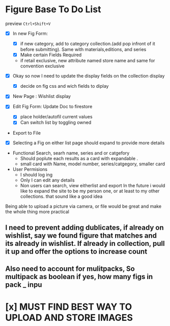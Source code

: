 # Figure Base To Do List



preview `Ctrl+Shift+V` 
-  [x] In new Fig Form:
    - [x]  if new category, add to category collection.(add pop infront of it before submitting). Same with materials,editions, and series
    -  [x] Make certain Fields Required
    - if retail exclusive, new attribute named store name and same for convention exclusive

-  [x] Okay so now I need to update the display fields on the collection display
    - [x] decide on fig css and wich fields to diplay
- [x] New Page : Wishlist display 
- [x]  Edit Fig Form: Update Doc to firestore
    -  [x] place holder/autofil current values
    -  [x] Can switch list by toggling owned
- Export to File
- [x] Selecting a Fig on either list page should expand to provide more details

- Functional Search, searh name, series and or catgefory
    - Should poplute each results as a card with expandable . 
    - small card with Name, model number, series/catgegory, smaller card                                                     
- User Permisions
    - I should log ing
    - Only I can edit any details
    - Non users can search, view eitherlist and export
In the future i would like to expand the site to be my person one, or at least to my other collections. that sound like a good idea

Being able to upload a picture via camera, or file would be great and make the whole thing more practical 

## I need to prevent adding dublicates, if already on wishlist, say we found figure that matches and its already in wishlist. If already in collection, pull it up and offer the options to increase count

## Also need to account for mulitpacks, So multipack as boolean if yes, how many figs in pack _ inpu

# [x] MUST FIND BEST WAY TO UPLOAD AND STORE IMAGES

